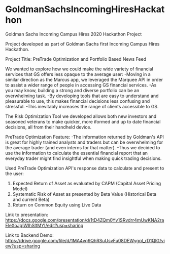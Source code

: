 # GoldmanSachsIncomingHiresHackathon
Goldman Sachs Incoming Campus Hires 2020 Hackathon Project

Project developed as part of Goldman Sachs first Incoming Campus Hires Hackathon. 

Project Title: PreTrade Optimization and Portfolio Based News Feed

We wanted to explore how we could make the wide variety of financial services that GS offers less opaque to the average user:
-Moving in a similar direction as the Marcus app, we leveraged the Marquee API in order to assist a wider range of people in accessing GS financial services. 
-As you may know, building a strong and diverse portfolio can be an overwhelming task. 
-By developing tools that are easy to understand and pleasurable to use, this makes financial decisions less confusing and stressful.
-This inevitably increases the range of clients accessible to GS. 

The Risk Optimization Tool we developed allows both new investors and seasoned veterans to make quicker, more iformed and up to date financial decisions, all from their handheld device. 

PreTrade Optimization Feature:
-The information returned by Goldman's API is great for highly trained analysts and traders but can be overwhelming for the average trader (and even interns for that matter).
-Thus we decided to use the information to calculate the essential financial report that an everyday trader might find insightful when making quick trading decisions. 

Used PreTrade Optimization API's response data to calculate and present to the user:
1. Expected Return of Asset as evaluated by CAPM (Capital Asset Pricing Model)
2. Systematic Risk of Asset as presented by Beta Value (Historical Beta and current Beta)
3. Return on Common Equity using Live Data

Link to presentation: https://docs.google.com/presentation/d/1tD4ZQm0Yv1SRvdrr4mUwKNA2raEleXoJgIWIhSltMYI/edit?usp=sharing

Link to Backend Demo: https://drive.google.com/file/d/1MA4vq9QhRSuUsvFu08DEWygpl_rD1QlG/view?usp=sharing

